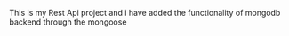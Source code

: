 This is my Rest Api project and i have added the functionality of mongodb backend through the mongoose 